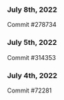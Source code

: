 ### July 8th, 2022

Commit #278734

### July 5th, 2022

Commit #314353


### July 4th, 2022

Commit #72281
